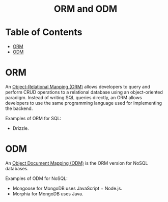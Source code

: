 <div align='center'>
  <h1>ORM and ODM</h1>
</div>

# Table of Contents

- [ORM](#orm)
- [ODM](#odm)

# ORM

An [Object-Relational Mapping (ORM)](https://en.m.wikipedia.org/wiki/Object%E2%80%93relational_mapping) allows developers to query and perform CRUD operations to a relational database using an object-oriented paradigm. Instead of writing SQL queries directly, an ORM allows developers to use the same programming language used for implementing the backend.

Examples of ORM for SQL: 

- Drizzle.

# ODM

An [Object Document Mapping (ODM)]() is the ORM version for NoSQL databases.

Examples of ODM for NoSQL:

- Mongoose for MongoDB uses JavaScript + Node.js.
- Morphia for MongoDB uses Java.

